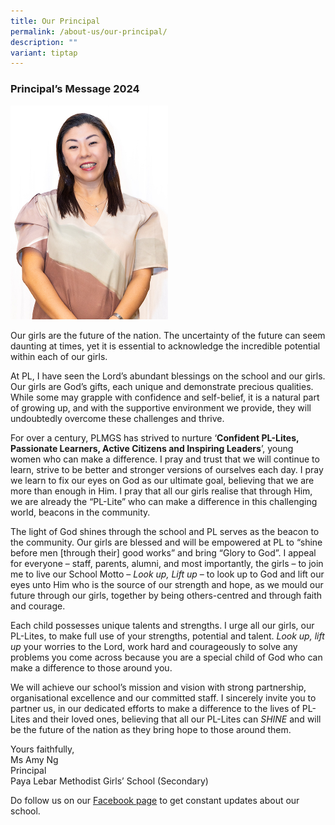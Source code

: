 ```yaml
---
title: Our Principal
permalink: /about-us/our-principal/
description: ""
variant: tiptap
---
```

<h3>Principal’s Message 2024</h3><div class="isomer-image-wrapper"><img style="width:50%" height="auto" width="100%" src="/images/amy_ng2023.jpg"></div><p>Our girls are the future of the nation. The uncertainty of the future can seem daunting at times, yet it is essential to acknowledge the incredible potential within each of our girls.</p><p>At PL, I have seen the Lord’s abundant blessings on the school and our girls. Our girls are God’s gifts, each unique and demonstrate precious qualities. While some may grapple with confidence and self-belief, it is a natural part of growing up, and with the supportive environment we provide, they will undoubtedly overcome these challenges and thrive.</p><p>For over a century, PLMGS has strived to nurture ‘<strong>Confident PL-Lites, Passionate Learners, Active Citizens and Inspiring Leaders</strong>’, young women who can make a difference. I pray and trust that we will continue to learn, strive to be better and stronger versions of ourselves each day. I pray we learn to fix our eyes on God as our ultimate goal, believing that we are more than enough in Him. I pray that all our girls realise that through Him, we are already the “PL-Lite” who can make a difference in this challenging world, beacons in the community.</p><p>The light of God shines through the school and PL serves as the beacon to the community. Our girls are blessed and will be empowered at PL to “shine before men [through their] good works” and bring “Glory to God”. I appeal for everyone – staff, parents, alumni, and most importantly, the girls – to join me to live our School Motto – <em>Look up, Lift up</em> – to look up to God and lift our eyes unto Him who is the source of our strength and hope, as we mould our future through our girls, together by being others-centred and through faith and courage.</p><p>Each child possesses unique talents and strengths. I urge all our girls, our PL-Lites, to make full use of your strengths, potential and talent. <em>Look up, lift up</em> your worries to the Lord, work hard and courageously to solve any problems you come across because you are a special child of God who can make a difference to those around you.&nbsp;</p><p>We will achieve our school’s mission and vision with strong partnership, organisational excellence and our committed staff. I sincerely invite you to partner us, in our dedicated efforts to make a difference to the lives of PL-Lites and their loved ones, believing that all our PL-Lites can <em>SHINE</em> and will be the future of the nation as they bring hope to those around them.</p><p>Yours faithfully,<br>Ms Amy Ng<br>Principal<br>Paya Lebar Methodist Girls’ School (Secondary)</p><p>Do follow us on our&nbsp;<a href="https://www.facebook.com/PAYALEBARMGS/" rel="noopener noreferrer nofollow" target="_blank">Facebook page</a>&nbsp;to get constant updates about our school.</p>
